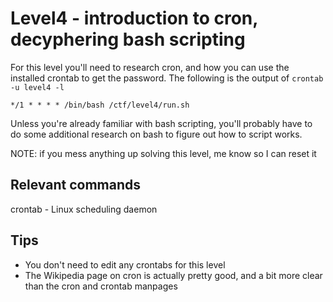 # Level4 - introduction to cron, decyphering bash scripting
For this level you'll need to research cron, and how you can use the installed
crontab to get the password. The following is the output of `crontab -u level4 -l`

```
*/1 * * * * /bin/bash /ctf/level4/run.sh
```

Unless you're already familiar with bash scripting, you'll probably have to do
some additional research on bash to figure out how to script works.

NOTE: if you mess anything up solving this level, me know so I can reset it

## Relevant commands
crontab - Linux scheduling daemon

## Tips
- You don't need to edit any crontabs for this level
- The Wikipedia page on cron is actually pretty good, and a bit more clear than
  the cron and crontab manpages
